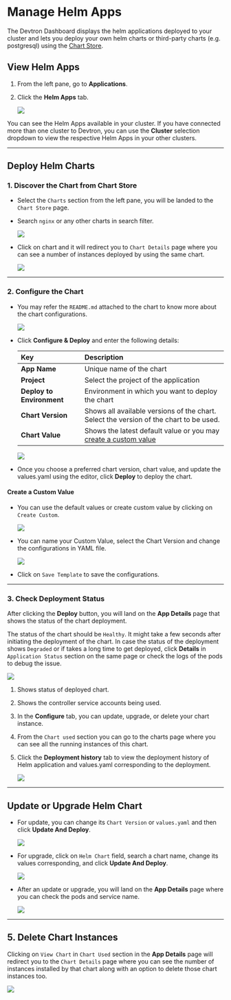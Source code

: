 # Manage Helm Apps

The Devtron Dashboard displays the helm applications deployed to your cluster and lets you deploy your own helm charts or third-party charts (e.g. postgresql) using the [Chart Store](../deploy-chart/README.md).

## View Helm Apps

1. From the left pane, go to **Applications**.

2. Click the **Helm Apps** tab. 

    ![](https://devtron-public-asset.s3.us-east-2.amazonaws.com/images/dashboard/helm-app-list.jpg)

You can see the Helm Apps available in your cluster. If you have connected more than one cluster to Devtron, you can use the **Cluster** selection dropdown to view the respective Helm Apps in your other clusters.

---

## Deploy Helm Charts

### 1. Discover the Chart from Chart Store

* Select the `Charts` section from the left pane, you will be landed to the `Chart Store` page. 

* Search `nginx` or any other charts in search filter.

    ![](https://devtron-public-asset.s3.us-east-2.amazonaws.com/images/deploy-chart/deployment-of-charts/search-chart.jpg)

* Click on chart and it will redirect you to `Chart Details` page where you can see a number of instances deployed by using the same chart.

    ![](https://devtron-public-asset.s3.us-east-2.amazonaws.com/images/deploy-chart/deployment-of-charts/chart-details.jpg)

---

### 2. Configure the Chart

* You may refer the `README.md` attached to the chart to know more about the chart configurations.

    ![](https://devtron-public-asset.s3.us-east-2.amazonaws.com/images/deploy-chart/overview-of-charts/overview-of-charts-2.jpg)

* Click **Configure & Deploy** and enter the following details:

    | Key | Description |
    | :--- | :--- |
    | **App Name** | Unique name of the chart|
    | **Project** |  Select the project of the application |
    | **Deploy to Environment** | Environment in which you want to deploy the chart |
    | **Chart Version** | Shows all available versions of the chart. Select the version of the chart to be used. |
    | **Chart Value** | Shows the latest default value or you may [create a custom value](#create-a-custom-value) |

    ![](https://devtron-public-asset.s3.us-east-2.amazonaws.com/images/deploy-chart/deployment-of-charts/values-field.jpg)

* Once you choose a preferred chart version, chart value, and update the values.yaml using the editor, click **Deploy** to deploy the chart.

#### Create a Custom Value

* You can use the default values or create custom value by clicking on `Create Custom`.

    ![](https://devtron-public-asset.s3.us-east-2.amazonaws.com/images/deploy-chart/overview-of-charts/overview-of-charts-7.jpg)

* You can name your Custom Value, select the Chart Version and change the configurations in YAML file.

    ![](https://devtron-public-asset.s3.us-east-2.amazonaws.com/images/deploy-chart/overview-of-charts/overview-of-charts-8-2.jpg)

* Click on `Save Template` to save the configurations.


---

### 3. Check Deployment Status

After clicking the **Deploy** button, you will land on the **App Details** page that shows the status of the chart deployment.

The status of the chart should be `Healthy`. It might take a few seconds after initiating the deployment of the chart.
In case the status of the deployment shows `Degraded` or if takes a long time to get deployed, click **Details** in `Application Status` section on the same page or check the logs of the pods to debug the issue.

![](https://devtron-public-asset.s3.us-east-2.amazonaws.com/images/deploy-chart/deployment-of-charts/chart-app-details.jpg)

1. Shows status of deployed chart.

2. Shows the controller service accounts being used.

3. In the **Configure** tab, you can update, upgrade, or delete your chart instance.

4. From the `Chart used` section you can go to the charts page where you can see all the running instances of this chart.

5. Click the **Deployment history** tab to view the deployment history of Helm application and values.yaml corresponding to the deployment.

    ![](https://devtron-public-asset.s3.us-east-2.amazonaws.com/images/deploy-chart/deployment-of-charts/chart-deployment-history.jpg)

---

## Update or Upgrade Helm Chart

* For update, you can change its `Chart Version` or `values.yaml` and then click **Update And Deploy**.

    ![](https://devtron-public-asset.s3.us-east-2.amazonaws.com/images/deploy-chart/deployment-of-charts/update-chart.jpg)

* For upgrade, click on `Helm Chart` field, search a chart name, change its values corresponding, and click **Update And Deploy**.

    ![](https://devtron-public-asset.s3.us-east-2.amazonaws.com/images/deploy-chart/deployment-of-charts/upgrade-chart.jpg)

* After an update or upgrade, you will land on the **App Details** page where you can check the pods and service name.

    ![](https://devtron-public-asset.s3.us-east-2.amazonaws.com/images/deploy-chart/deployment-of-charts/charts-status.jpg)

---

## 5. Delete Chart Instances

Clicking on `View Chart` in `Chart Used` section in the **App Details** page will redirect you to the `Chart Details` page where you can see the number of instances installed by that chart along with an option to delete those chart instances too.

![](https://devtron-public-asset.s3.us-east-2.amazonaws.com/images/deploy-chart/deployment-of-charts/delete-chart-instance.jpg)